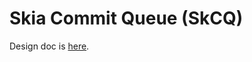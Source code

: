 Skia Commit Queue (SkCQ)
========================

Design doc is [here](https://goto.google.com/skia-commit-queue).
